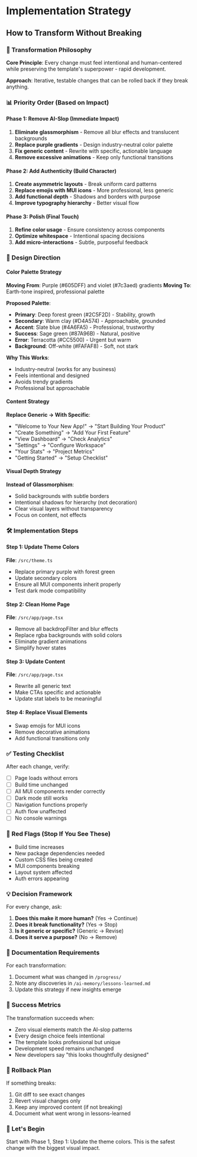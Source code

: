 # Implementation Strategy
## How to Transform Without Breaking

### 🎯 Transformation Philosophy

**Core Principle**: Every change must feel intentional and human-centered while preserving the template's superpower - rapid development.

**Approach**: Iterative, testable changes that can be rolled back if they break anything.

### 📊 Priority Order (Based on Impact)

#### Phase 1: Remove AI-Slop (Immediate Impact)
1. **Eliminate glassmorphism** - Remove all blur effects and translucent backgrounds
2. **Replace purple gradients** - Design industry-neutral color palette
3. **Fix generic content** - Rewrite with specific, actionable language
4. **Remove excessive animations** - Keep only functional transitions

#### Phase 2: Add Authenticity (Build Character)
1. **Create asymmetric layouts** - Break uniform card patterns
2. **Replace emojis with MUI icons** - More professional, less generic
3. **Add functional depth** - Shadows and borders with purpose
4. **Improve typography hierarchy** - Better visual flow

#### Phase 3: Polish (Final Touch)
1. **Refine color usage** - Ensure consistency across components
2. **Optimize whitespace** - Intentional spacing decisions
3. **Add micro-interactions** - Subtle, purposeful feedback

### 🎨 Design Direction

#### Color Palette Strategy
**Moving From**: Purple (#605DFF) and violet (#7c3aed) gradients
**Moving To**: Earth-tone inspired, professional palette

**Proposed Palette**:
- **Primary**: Deep forest green (#2C5F2D) - Stability, growth
- **Secondary**: Warm clay (#D4A574) - Approachable, grounded
- **Accent**: Slate blue (#4A6FA5) - Professional, trustworthy
- **Success**: Sage green (#87A96B) - Natural, positive
- **Error**: Terracotta (#CC5500) - Urgent but warm
- **Background**: Off-white (#FAFAF8) - Soft, not stark

**Why This Works**:
- Industry-neutral (works for any business)
- Feels intentional and designed
- Avoids trendy gradients
- Professional but approachable

#### Content Strategy
**Replace Generic → With Specific**:
- "Welcome to Your New App!" → "Start Building Your Product"
- "Create Something" → "Add Your First Feature"
- "View Dashboard" → "Check Analytics"
- "Settings" → "Configure Workspace"
- "Your Stats" → "Project Metrics"
- "Getting Started" → "Setup Checklist"

#### Visual Depth Strategy
**Instead of Glassmorphism**:
- Solid backgrounds with subtle borders
- Intentional shadows for hierarchy (not decoration)
- Clear visual layers without transparency
- Focus on content, not effects

### 🛠️ Implementation Steps

#### Step 1: Update Theme Colors
**File**: `/src/theme.ts`
- Replace primary purple with forest green
- Update secondary colors
- Ensure all MUI components inherit properly
- Test dark mode compatibility

#### Step 2: Clean Home Page
**File**: `/src/app/page.tsx`
- Remove all backdropFilter and blur effects
- Replace rgba backgrounds with solid colors
- Eliminate gradient animations
- Simplify hover states

#### Step 3: Update Content
**File**: `/src/app/page.tsx`
- Rewrite all generic text
- Make CTAs specific and actionable
- Update stat labels to be meaningful

#### Step 4: Replace Visual Elements
- Swap emojis for MUI icons
- Remove decorative animations
- Add functional transitions only

### ✅ Testing Checklist

After each change, verify:
- [ ] Page loads without errors
- [ ] Build time unchanged
- [ ] All MUI components render correctly
- [ ] Dark mode still works
- [ ] Navigation functions properly
- [ ] Auth flow unaffected
- [ ] No console warnings

### 🚫 Red Flags (Stop If You See These)

- Build time increases
- New package dependencies needed
- Custom CSS files being created
- MUI components breaking
- Layout system affected
- Auth errors appearing

### 💡 Decision Framework

For every change, ask:
1. **Does this make it more human?** (Yes → Continue)
2. **Does it break functionality?** (Yes → Stop)
3. **Is it generic or specific?** (Generic → Revise)
4. **Does it serve a purpose?** (No → Remove)

### 📝 Documentation Requirements

For each transformation:
1. Document what was changed in `/progress/`
2. Note any discoveries in `/ai-memory/lessons-learned.md`
3. Update this strategy if new insights emerge

### 🎯 Success Metrics

The transformation succeeds when:
- Zero visual elements match the AI-slop patterns
- Every design choice feels intentional
- The template looks professional but unique
- Development speed remains unchanged
- New developers say "this looks thoughtfully designed"

### 🔄 Rollback Plan

If something breaks:
1. Git diff to see exact changes
2. Revert visual changes only
3. Keep any improved content (if not breaking)
4. Document what went wrong in lessons-learned

### 🚀 Let's Begin

Start with Phase 1, Step 1: Update the theme colors. This is the safest change with the biggest visual impact.